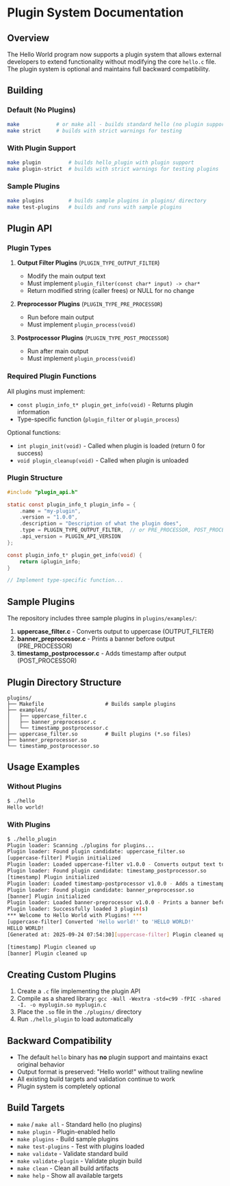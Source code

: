 # Plugin System Documentation

## Overview

The Hello World program now supports a plugin system that allows external developers to extend functionality without modifying the core `hello.c` file. The plugin system is optional and maintains full backward compatibility.

## Building

### Default (No Plugins)
```bash
make            # or make all - builds standard hello (no plugin support)
make strict     # builds with strict warnings for testing
```

### With Plugin Support
```bash
make plugin         # builds hello_plugin with plugin support
make plugin-strict  # builds with strict warnings for testing plugins
```

### Sample Plugins
```bash
make plugins        # builds sample plugins in plugins/ directory
make test-plugins   # builds and runs with sample plugins
```

## Plugin API

### Plugin Types

1. **Output Filter Plugins** (`PLUGIN_TYPE_OUTPUT_FILTER`)
   - Modify the main output text
   - Must implement `plugin_filter(const char* input) -> char*`
   - Return modified string (caller frees) or NULL for no change

2. **Preprocessor Plugins** (`PLUGIN_TYPE_PRE_PROCESSOR`) 
   - Run before main output
   - Must implement `plugin_process(void)`

3. **Postprocessor Plugins** (`PLUGIN_TYPE_POST_PROCESSOR`)
   - Run after main output  
   - Must implement `plugin_process(void)`

### Required Plugin Functions

All plugins must implement:
- `const plugin_info_t* plugin_get_info(void)` - Returns plugin information
- Type-specific function (`plugin_filter` or `plugin_process`)

Optional functions:
- `int plugin_init(void)` - Called when plugin is loaded (return 0 for success)
- `void plugin_cleanup(void)` - Called when plugin is unloaded

### Plugin Structure

```c
#include "plugin_api.h"

static const plugin_info_t plugin_info = {
    .name = "my-plugin",
    .version = "1.0.0",
    .description = "Description of what the plugin does",
    .type = PLUGIN_TYPE_OUTPUT_FILTER,  // or PRE_PROCESSOR, POST_PROCESSOR
    .api_version = PLUGIN_API_VERSION
};

const plugin_info_t* plugin_get_info(void) {
    return &plugin_info;
}

// Implement type-specific function...
```

## Sample Plugins

The repository includes three sample plugins in `plugins/examples/`:

1. **uppercase_filter.c** - Converts output to uppercase (OUTPUT_FILTER)
2. **banner_preprocessor.c** - Prints a banner before output (PRE_PROCESSOR)  
3. **timestamp_postprocessor.c** - Adds timestamp after output (POST_PROCESSOR)

## Plugin Directory Structure

```
plugins/
├── Makefile                    # Builds sample plugins
├── examples/
│   ├── uppercase_filter.c
│   ├── banner_preprocessor.c
│   └── timestamp_postprocessor.c
├── uppercase_filter.so         # Built plugins (*.so files)
├── banner_preprocessor.so
└── timestamp_postprocessor.so
```

## Usage Examples

### Without Plugins
```bash
$ ./hello
Hello world!
```

### With Plugins
```bash 
$ ./hello_plugin
Plugin loader: Scanning ./plugins for plugins...
Plugin loader: Found plugin candidate: uppercase_filter.so
[uppercase-filter] Plugin initialized
Plugin loader: Loaded uppercase-filter v1.0.0 - Converts output text to uppercase
Plugin loader: Found plugin candidate: timestamp_postprocessor.so
[timestamp] Plugin initialized
Plugin loader: Loaded timestamp-postprocessor v1.0.0 - Adds a timestamp after main output
Plugin loader: Found plugin candidate: banner_preprocessor.so
[banner] Plugin initialized
Plugin loader: Loaded banner-preprocessor v1.0.0 - Prints a banner before main output
Plugin loader: Successfully loaded 3 plugin(s)
*** Welcome to Hello World with Plugins! ***
[uppercase-filter] Converted 'Hello world!' to 'HELLO WORLD!'
HELLO WORLD!
[Generated at: 2025-09-24 07:54:30][uppercase-filter] Plugin cleaned up

[timestamp] Plugin cleaned up
[banner] Plugin cleaned up
```

## Creating Custom Plugins

1. Create a `.c` file implementing the plugin API
2. Compile as a shared library: `gcc -Wall -Wextra -std=c99 -fPIC -shared -I. -o myplugin.so myplugin.c`
3. Place the `.so` file in the `./plugins/` directory
4. Run `./hello_plugin` to load automatically

## Backward Compatibility

- The default `hello` binary has **no** plugin support and maintains exact original behavior
- Output format is preserved: "Hello world!" without trailing newline
- All existing build targets and validation continue to work
- Plugin system is completely optional

## Build Targets

- `make` / `make all` - Standard hello (no plugins)
- `make plugin` - Plugin-enabled hello
- `make plugins` - Build sample plugins  
- `make test-plugins` - Test with plugins loaded
- `make validate` - Validate standard build
- `make validate-plugin` - Validate plugin build
- `make clean` - Clean all build artifacts
- `make help` - Show all available targets